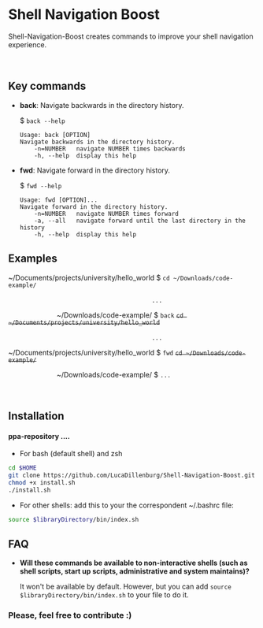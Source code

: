 # Shell Navigation Boost
Shell-Navigation-Boost creates commands to improve your shell navigation experience.
<br/><br/><br/>

## Key commands
- **back**: Navigate backwards in the directory history.

	$ ```back --help```
	```
	Usage: back [OPTION]
	Navigate backwards in the directory history.
		-n=NUMBER	navigate NUMBER times backwards
    	-h, --help 	display this help
	```

- **fwd**: Navigate forward in the directory history.
	
  $ ```fwd --help```
	```
	Usage: fwd [OPTION]...
	Navigate forward in the directory history.
		-n=NUMBER	navigate NUMBER times forward
		-a, --all	navigate forward until the last directory in the history
    	-h, --help 	display this help
	```

## Examples
  \~/Documents/projects/university/hello_world $ ```cd ~/Downloads/code-example/```
 
  &nbsp;&nbsp;&nbsp;&nbsp;&nbsp;&nbsp;&nbsp;&nbsp;&nbsp;&nbsp;&nbsp;&nbsp;&nbsp;&nbsp;&nbsp;&nbsp;&nbsp;&nbsp;&nbsp;&nbsp;&nbsp;&nbsp;&nbsp;&nbsp;&nbsp;&nbsp;&nbsp;&nbsp;&nbsp;&nbsp;&nbsp;&nbsp;&nbsp;&nbsp;&nbsp;&nbsp;&nbsp;&nbsp;&nbsp;&nbsp;&nbsp;&nbsp;&nbsp;&nbsp;&nbsp;&nbsp;&nbsp;&nbsp;&nbsp;&nbsp;&nbsp;&nbsp;&nbsp;&nbsp;&nbsp;&nbsp;&nbsp;&nbsp;&nbsp;&nbsp;&nbsp;&nbsp;&nbsp;&nbsp;&nbsp;&nbsp;&nbsp;&nbsp;&nbsp;&nbsp;&nbsp;&nbsp;&nbsp; ```...```
 
  &nbsp;&nbsp;&nbsp;&nbsp;&nbsp;&nbsp;&nbsp;&nbsp;&nbsp;&nbsp;&nbsp;&nbsp;&nbsp;&nbsp;&nbsp;&nbsp;&nbsp;&nbsp;&nbsp;&nbsp;&nbsp;&nbsp;&nbsp;&nbsp;&nbsp;~/Downloads/code-example/ $ ```back``` <del>```cd ~/Documents/projects/university/hello_world```</del>

&nbsp;&nbsp;&nbsp;&nbsp;&nbsp;&nbsp;&nbsp;&nbsp;&nbsp;&nbsp;&nbsp;&nbsp;&nbsp;&nbsp;&nbsp;&nbsp;&nbsp;&nbsp;&nbsp;&nbsp;&nbsp;&nbsp;&nbsp;&nbsp;&nbsp;&nbsp;&nbsp;&nbsp;&nbsp;&nbsp;&nbsp;&nbsp;&nbsp;&nbsp;&nbsp;&nbsp;&nbsp;&nbsp;&nbsp;&nbsp;&nbsp;&nbsp;&nbsp;&nbsp;&nbsp;&nbsp;&nbsp;&nbsp;&nbsp;&nbsp;&nbsp;&nbsp;&nbsp;&nbsp;&nbsp;&nbsp;&nbsp;&nbsp;&nbsp;&nbsp;&nbsp;&nbsp;&nbsp;&nbsp;&nbsp;&nbsp;&nbsp;&nbsp;&nbsp;&nbsp;&nbsp;&nbsp;&nbsp; ``` ... ```
  
  \~/Documents/projects/university/hello_world $ ``` fwd ``` <del>```cd ~/Downloads/code-example/```</del>
  
  &nbsp;&nbsp;&nbsp;&nbsp;&nbsp;&nbsp;&nbsp;&nbsp;&nbsp;&nbsp;&nbsp;&nbsp;&nbsp;&nbsp;&nbsp;&nbsp;&nbsp;&nbsp;&nbsp;&nbsp;&nbsp;&nbsp;&nbsp;&nbsp;&nbsp;~/Downloads/code-example/ $ ```...```
<br/><br/><br/>

## Installation
#### ppa-repository ....
- For bash (default shell) and zsh
```sh
cd $HOME
git clone https://github.com/LucaDillenburg/Shell-Navigation-Boost.git ".shell-navigation-boost"
chmod +x install.sh
./install.sh
```
- For other shells: add this to your the correspondent ~/.bashrc file:
```sh
source $libraryDirectory/bin/index.sh
```

## FAQ
- **Will these commands be available to non-interactive shells (such as shell scripts, start up scripts, administrative and system maintains)?**

  It won't be available by default. However, but you can add ```source $libraryDirectory/bin/index.sh``` to your file to do it.

### Please, feel free to contribute :)